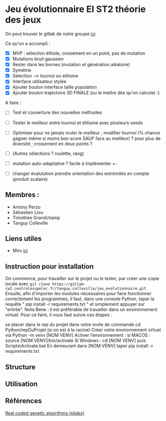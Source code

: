 # Jeu évolutionnaire EI ST2 théorie des jeux 

On peut trouver le gitlab de notre groupe [ici](https://gitlab-cw2.centralesupelec.fr/tanguy.colleville/jeu_evolutionnaire)

Ce qu'on a accompli :

- [x] MVP : sélection élitiste, croisement en un point, pas de mutation
- [x] Mutations bruit gaussien
- [x] Rester dans les bornes (mutation et génération aléatoire)
- [x] Symétrie 
- [x] Selection --> tournoi ou elitisme 
- [x] Interface utilisateur stylée
- [x] Ajouter bouton interface taille population
- [x] Ajouter bouton trajectoire 3D FINALE (ou le mettre dès qu'on calcule) :)

A faire : 

- [ ] Test et couverture des nouvelles méthodes 
- [ ] Tester le meilleur entre tournoi et élitisme avec plusieurs seeds
- [ ] Optimiser pour ne jamais muter le meilleur ; modifier tournoi (% chance gagner même si moins bon score SAUF face au meilleur) ? pour plus de diversité ; croisement en deux points ?
- [ ] (Autres sélections ? roulette, rang)
- [ ] mutation auto-adaptative ? facile à implémenter +-
- [ ] changer évalutation prendre orientation des extrémités en compte (produit scalaire)


## Membres : 
* Antony Perzo 
* Sébastien Liou 
* Timothée Grandchamp
* Tanguy Colleville 


## Liens utiles 
* Miro [ici](https://miro.com/app/board/o9J_lXQ3JWY=/)

## Instruction pour installation 
On commence, pour travailler sur le projet ou le tester, par créer une copie locale avec `git clone https://gitlab-cw2.centralesupelec.fr/tanguy.colleville/jeu_evolutionnaire.git`
Ensuite, afin d'importer les modules nécessaires pour faire fonctionner correctement les programmes, il faut, dans une console Python, taper la requête " pip install -r requirements.txt " et simplement appuyer sur "entrée".
Nota Bene : il est préférable de travailler dans un environnement virtuel. Pour ce faire, il vous faut suivre ces étapes : 

se placer dans le rep du projet dans votre invite de commande
cd Python/repDuProjet (si on est à la racine)
Créer votre environnement virtuel via 
Python -m venv [NOM VENV]
Activer l’environnement : 
    si MACOS :
        source [NOM VENV]/bin/activate
    Si Windows :
        cd [NOM VENV] puis Scripts\Activate.bat
En demeurant dans [NOM VENV] taper pip install -r requirements.txt

## Structure 

## Utilisation


## Références 
[Real coded genetic algorithms (slides)](https://engineering.purdue.edu/~sudhoff/ee630/Lecture04.pdf)

